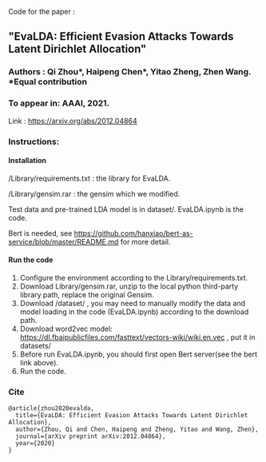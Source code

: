 Code for the paper :
## "EvaLDA: Efficient Evasion Attacks Towards Latent Dirichlet Allocation"

### Authors : Qi Zhou*, Haipeng Chen*, Yitao Zheng, Zhen Wang. *Equal contribution

### To appear in: AAAI, 2021.

Link : https://arxiv.org/abs/2012.04864

### Instructions:

#### Installation

/Library/requirements.txt : the library for EvaLDA.

/Library/gensim.rar : the gensim which we modified.

Test data and pre-trained LDA model is in dataset/.
EvaLDA.ipynb is the code.

Bert is needed, see https://github.com/hanxiao/bert-as-service/blob/master/README.md for more detail.

#### Run the code
1. Configure the environment according to the Library/requirements.txt.
2. Download Library/gensim.rar, unzip to the local python third-party library path, replace the original Gensim.
3. Download /dataset/ , you may need to manually modify the data and model loading in the code (EvaLDA.ipynb) according to the download path.
4. Download word2vec model: https://dl.fbaipublicfiles.com/fasttext/vectors-wiki/wiki.en.vec , put it in datasets/
5. Before run EvaLDA.ipynb, you should first open Bert server(see the bert link above).
6. Run the code.

### Cite

```
@article{zhou2020evalda,
  title={EvaLDA: Efficient Evasion Attacks Towards Latent Dirichlet Allocation},
  author={Zhou, Qi and Chen, Haipeng and Zheng, Yitao and Wang, Zhen},
  journal={arXiv preprint arXiv:2012.04864},
  year={2020}
}
```
